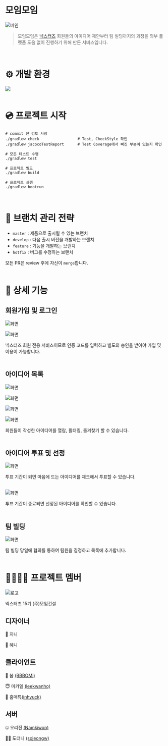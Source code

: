 # 모임모임
![메인](image/메인.jpeg)

> 모임모임은 [넥스터즈](http://teamnexters.com/) 회원들의 아이디어 제안부터 팀 빌딩까지의 과정을 외부 플랫폼 도움 없이 진행하기 위해 만든 서비스입니다.

<br/>

# ⚙️ 개발 환경

![](image/skillset.jpeg)
<br/><br/>

# 💿 프로젝트 시작

```shell script
# commit 전 검토 사항
./gradlew check                 # Test, CheckStyle 확인
./gradlew jacocoTestReport      # Test Coverage에서 빠진 부분이 있는지 확인

# 모든 테스트 수행
./gradlew test

# 프로젝트 빌드
./gradlew build

# 프로젝트 실행
./gradlew bootrun
```
<br/>

# 🌲 브랜치 관리 전략
- `master` : 제품으로 출시될 수 있는 브랜치
- `develop` : 다음 출시 버전을 개발하는 브랜치
- `feature` : 기능을 개발하는 브랜치
- `hotfix` : 버그를 수정하는 브랜치

모든 PR은 review 후에 자신이 `merge`합니다.
<br/><br/>

# 📑 상세 기능
## 회원가입 및 로그인

![화면](image/화면-로그인.png)

![화면](image/회원가입.png)

넥스터즈 회원 전용 서비스이므로 인증 코드를 입력하고 별도의 승인을 받아야 가입 및 이용이 가능합니다.
<br/><br/>

## 아이디어 목록

![화면](image/아이디어-리스트.png)

![화면](image/아이디어-상세보기.png)

![화면](image/아이디어-태그검색.png)

![화면](image/아이디어-즐겨찾기목록.png)

회원들이 작성한 아이디어를 열람, 필터링, 즐겨찾기 할 수 있습니다.
<br/><br/>

## 아이디어 투표 및 선정

![화면](image/투표-리스트.png)

투표 기간이 되면 마음에 드는 아이디어를 체크해서 투표할 수 있습니다.
<br/><br/>

![화면](image/선정-리스트.png)

투표 기간이 종료되면 선정된 아이디어를 확인할 수 있습니다.
<br/><br/>

## 팀 빌딩

![화면](image/팀빌딩-리스트7.png)

팀 빌딩 당일에 협의를 통하여 팀원을 결정하고 목록에 추가합니다.
<br/><br/>

# 👨‍👩‍👧‍👦 프로젝트 멤버
![로고](image/logo.png)

넥스터즈 15기 (주)모임건설

## 디자이너

🧞‍️ 지니

💁‍ 혜니

## 클라이언트

🌸 봄 [(BBBOMi)](https://github.com/BBBOMi)

😇 미카엘 [(leekwanho)](https://github.com/leekwanho)

👑 홈매튜[(inhyuck)](https://github.com/inhyuck)

## 서버

🤐 오리진 [(Namkiwon)](https://github.com/Namkiwon)

🏃🏻‍️ 도더니 [(sojeongw)](https://github.com/sojeongw)
